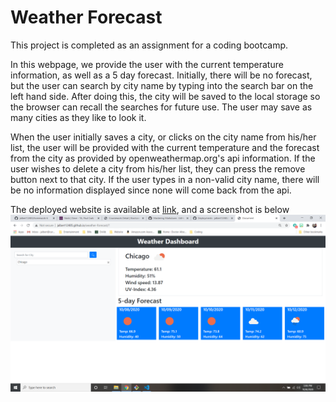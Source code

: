 # Weather Forecast

This project is completed as an assignment for a coding bootcamp.  

In this webpage, we provide the user with the current temperature information, as well as a 5 day forecast.  Initially, there will be no forecast, but the user can search by city name by typing into the search bar on the left hand side.  After doing this, the city will be saved to the local storage so the browser can recall the searches for future use.  The user may save as many cities as they like to look it.

When the user initially saves a city, or clicks on the city name from his/her list, the user will be provided with the current temperature and the forecast from the city as provided by openweathermap.org's api information.  If the user wishes to delete a city from his/her list, they can press the remove button next to that city.  If the user types in a non-valid city name, there will be no information displayed since none will come back from the api.

The deployed website is available at [link](https://jalbert12485.github.io/weather-forecast/), and a screenshot is below
![Screenshot](Screenshot.png)